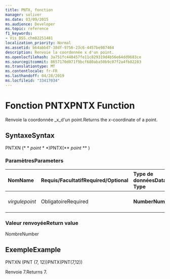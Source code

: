 ```yaml
---
title: PNTX, fonction
manager: soliver
ms.date: 03/09/2015
ms.audience: Developer
ms.topic: reference
f1_keywords:
- Vis_DSS.chm82251481
localization_priority: Normal
ms.assetid: b64abbd7-38df-9756-23c6-4457be987464
description: Renvoie la coordonnée x d'un point.
ms.openlocfilehash: 3a751fc440457fe11c829319d4b56e64dd9683ce
ms.sourcegitcommit: 8657170d071f9bcf680aba50b9c07f2a4fb82283
ms.translationtype: MT
ms.contentlocale: fr-FR
ms.lasthandoff: 04/28/2019
ms.locfileid: "33417034"
---
```

# <a name="pntx-function"></a><span data-ttu-id="ed6a6-103">Fonction PNTX</span><span class="sxs-lookup"><span data-stu-id="ed6a6-103">PNTX Function</span></span>

<span data-ttu-id="ed6a6-104">Renvoie la coordonnée _x_d'un point.</span><span class="sxs-lookup"><span data-stu-id="ed6a6-104">Returns the  _x_-coordinate of a point.</span></span>
  
## <a name="syntax"></a><span data-ttu-id="ed6a6-105">Syntaxe</span><span class="sxs-lookup"><span data-stu-id="ed6a6-105">Syntax</span></span>

<span data-ttu-id="ed6a6-106">PNTXN (\* \* *point* \* \*)</span><span class="sxs-lookup"><span data-stu-id="ed6a6-106">PNTX(\*\* *point* \*\* )</span></span> 
  
### <a name="parameters"></a><span data-ttu-id="ed6a6-107">Paramètres</span><span class="sxs-lookup"><span data-stu-id="ed6a6-107">Parameters</span></span>

|<span data-ttu-id="ed6a6-108">**Nom**</span><span class="sxs-lookup"><span data-stu-id="ed6a6-108">**Name**</span></span>|<span data-ttu-id="ed6a6-109">**Requis/Facultatif**</span><span class="sxs-lookup"><span data-stu-id="ed6a6-109">**Required/Optional**</span></span>|<span data-ttu-id="ed6a6-110">**Type de données**</span><span class="sxs-lookup"><span data-stu-id="ed6a6-110">**Data Type**</span></span>|<span data-ttu-id="ed6a6-111">**Description**</span><span class="sxs-lookup"><span data-stu-id="ed6a6-111">**Description**</span></span>|
|:-----|:-----|:-----|:-----|
| <span data-ttu-id="ed6a6-112">_virgule_</span><span class="sxs-lookup"><span data-stu-id="ed6a6-112">_point_</span></span> <br/> |<span data-ttu-id="ed6a6-113">Obligatoire</span><span class="sxs-lookup"><span data-stu-id="ed6a6-113">Required</span></span>  <br/> |<span data-ttu-id="ed6a6-114">**Number**</span><span class="sxs-lookup"><span data-stu-id="ed6a6-114">**Number**</span></span> <br/> |<span data-ttu-id="ed6a6-115">Coordonnée _x_du point.</span><span class="sxs-lookup"><span data-stu-id="ed6a6-115">The  _x_-coordinate of the point.</span></span>  <br/> |
   
### <a name="return-value"></a><span data-ttu-id="ed6a6-116">Valeur renvoyée</span><span class="sxs-lookup"><span data-stu-id="ed6a6-116">Return value</span></span>

<span data-ttu-id="ed6a6-117">Nombre</span><span class="sxs-lookup"><span data-stu-id="ed6a6-117">Number</span></span>
  
## <a name="example"></a><span data-ttu-id="ed6a6-118">Exemple</span><span class="sxs-lookup"><span data-stu-id="ed6a6-118">Example</span></span>

<span data-ttu-id="ed6a6-119">PNTXN (PNT (7, 12))</span><span class="sxs-lookup"><span data-stu-id="ed6a6-119">PNTX(PNT(7,12))</span></span> 
  
<span data-ttu-id="ed6a6-120">Renvoie 7.</span><span class="sxs-lookup"><span data-stu-id="ed6a6-120">Returns 7.</span></span> 
  

